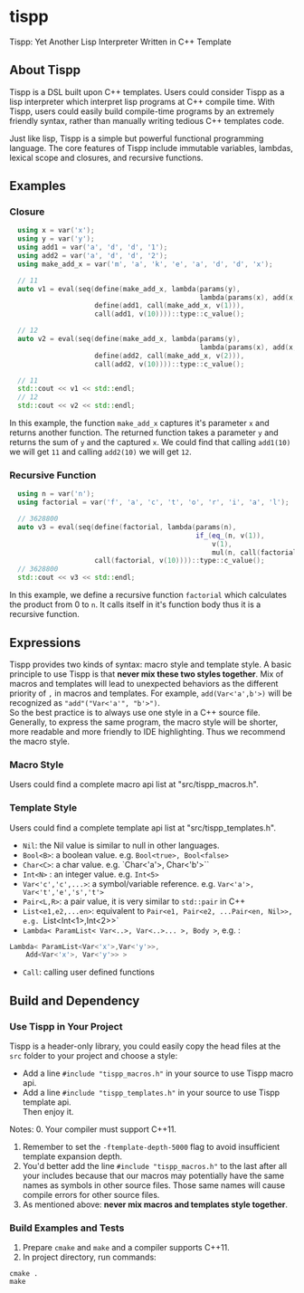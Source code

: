 # tispp
Tispp: Yet Another Lisp Interpreter Written in C++ Template

## About Tispp
Tispp is a DSL built upon C++ templates.
Users could consider Tispp as a lisp interpreter which interpret lisp programs at C++ compile time.
With Tispp, users could easily build compile-time programs by an extremely friendly syntax,
rather than manually writing tedious C++ templates code.

Just like lisp, Tispp is a simple but powerful functional programming language. The core features of Tispp
include immutable variables, lambdas, lexical scope and closures, and recursive functions.

## Examples
### Closure
```cpp
  using x = var('x');
  using y = var('y');
  using add1 = var('a', 'd', 'd', '1');
  using add2 = var('a', 'd', 'd', '2');
  using make_add_x = var('m', 'a', 'k', 'e', 'a', 'd', 'd', 'x');

  // 11
  auto v1 = eval(seq(define(make_add_x, lambda(params(y),
                                               lambda(params(x), add(x, y)))),
                     define(add1, call(make_add_x, v(1))),
                     call(add1, v(10))))::type::c_value();

  // 12
  auto v2 = eval(seq(define(make_add_x, lambda(params(y),
                                               lambda(params(x), add(x, y)))),
                     define(add2, call(make_add_x, v(2))),
                     call(add2, v(10))))::type::c_value();

  // 11
  std::cout << v1 << std::endl;
  // 12
  std::cout << v2 << std::endl;
```

In this example, the function `make_add_x` captures it's parameter `x` and returns another function.
The returned function takes a parameter `y` and returns the sum of `y` and the captured `x`.
We could find that calling `add1(10)` we will get `11` and calling `add2(10)` we will get `12`. 
 
### Recursive Function
```cpp
  using n = var('n');
  using factorial = var('f', 'a', 'c', 't', 'o', 'r', 'i', 'a', 'l');

  // 3628800
  auto v3 = eval(seq(define(factorial, lambda(params(n),
                                              if_(eq_(n, v(1)),
                                                  v(1),
                                                  mul(n, call(factorial, sub(n, v(1))))))),
                     call(factorial, v(10))))::type::c_value();
  // 3628800
  std::cout << v3 << std::endl;
```

In this example, we define a recursive function `factorial` which calculates the product from 0 to `n`.
It calls itself in it's function body thus it is a recursive function. 

## Expressions
Tispp provides two kinds of syntax: macro style and template style.
A basic principle to use Tispp is that **never mix these two styles together**.
Mix of macros and templates will lead to unexpected behaviors
as the different priority of `,` in macros and templates.
For example, `add(Var<'a',b'>)` will be recognized as `"add"("Var<'a'", "b'>")`.   
So the best practice is to always use one style in a C++ source file. 
Generally, to express the same program, the macro style will be shorter, more readable 
and more friendly to IDE highlighting. Thus we recommend the macro style. 

### Macro Style
Users could find a complete macro api list at "src/tispp_macros.h".
  
### Template Style
Users could find a complete template api list at "src/tispp_templates.h".

- `Nil`: the Nil value is similar to null in other languages.
- `Bool<B>`: a boolean value. e.g. `Bool<true>, Bool<false>`
- `Char<C>`: a char value. e.g. `Char<'a'>, Char<'b'>``
- `Int<N>` : an integer value. e.g. `Int<5>`
- `Var<'c','c',...>`: a symbol/variable reference. e.g. `Var<'a'>, Var<'t','e','s','t'>`
- `Pair<L,R>`: a pair value, it is very similar to `std::pair` in C++
- `List<e1,e2,...en>`: equivalent to  `Pair<e1, Pair<e2, ...Pair<en, Nil>>, e.g. `List<Int<1>,Int<2>>`
- `Lambda< ParamList< Var<..>, Var<..>... >, Body >`, e.g. :
```cpp
Lambda< ParamList<Var<'x'>,Var<'y'>>,
    Add<Var<'x'>, Var<'y'>> >
```
- `Call`: calling user defined functions 

## Build and Dependency

### Use Tispp in Your Project
Tispp is a header-only library, you could easily 
copy the head files at the `src` folder to your project and choose a style:
- Add a line `#include "tispp_macros.h"` in your source to use Tispp macro api.
- Add a line `#include "tispp_templates.h"` in your source to use Tispp template api.  
Then enjoy it.

Notes:
0. Your compiler must support C++11.
1. Remember to set the `-ftemplate-depth-5000` flag to avoid insufficient template expansion depth.
2. You'd better add the line `#include "tispp_macros.h"` to the last after all your includes
because that our macros may potentially have the same names as symbols in other source files.
Those same names will cause compile errors for other source files.
3. As mentioned above: **never mix macros and templates style together**.   

### Build Examples and Tests
1. Prepare `cmake` and `make` and a compiler supports C++11.
2. In project directory, run commands:
```
cmake .
make
```